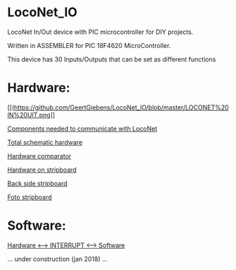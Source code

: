 # LocoNet_IO
LocoNet In/Out device with PIC microcontroller for DIY projects.

Written in ASSEMBLER for PIC 18F4620 MicroController.

This device has 30 Inputs/Outputs that can be set as different functions


# Hardware:

[[(https://github.com/GeertGiebens/LocoNet_IO/blob/master/LOCONET%20IN%20UIT.png]]
  
[Components needed to communicate with LocoNet](https://github.com/GeertGiebens/LocoNet_IO/blob/master/LOCONET%20HARDWARE.png)
 
[Total schematic hardware](https://github.com/GeertGiebens/LocoNet_IO/blob/master/LOCONET%20HARDWARE%20II.png)
 
[Hardware comparator](https://github.com/GeertGiebens/LocoNet_IO/blob/master/LocoNet%20personal%20use%20edition%20conditions.png)
 
[Hardware on stripboard](https://github.com/GeertGiebens/LocoNet_IO/blob/master/PCB%20LOCONET%20II.png)
 
[Back side stripboard](https://github.com/GeertGiebens/LocoNet_IO/blob/master/LOCONET%20IO%20Stripboard%20backside.png)
  
[Foto stripboard](https://github.com/GeertGiebens/LocoNet_IO/blob/master/LocoNet%20foto%20PCB.png)
 
  
  # Software:
  
[Hardware <--> INTERRUPT <--> Software](https://github.com/GeertGiebens/LocoNet_IO/blob/master/LOCONET%20INTERRUPT%20PROGRAM.png)

...
under construction (jan 2018)
...
